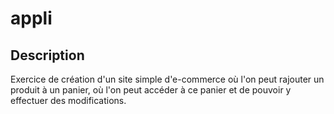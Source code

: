 # appli
## Description
Exercice de création d'un site simple d'e-commerce où l'on peut rajouter un produit à un panier, où l'on peut accéder à ce panier et de pouvoir y effectuer des modifications.
